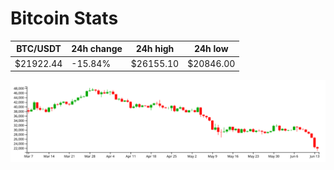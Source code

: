 # Bitcoin Stats

BTC/USDT|24h change|24h high|24h low|
|---|---|---|---|
|$21922.44|-15.84%|$26155.10|$20846.00|

<img src="./chart.svg">
